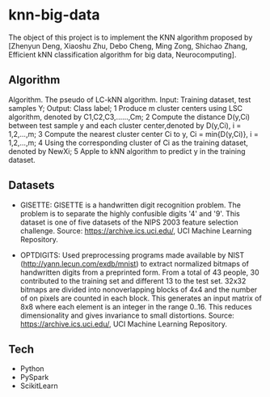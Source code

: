 # knn-big-data

The object of this project is to implement the KNN algorithm proposed by [Zhenyun Deng, Xiaoshu Zhu, Debo Cheng, Ming Zong, Shichao Zhang, Efficient kNN classification algorithm for big data, Neurocomputing].

## Algorithm
Algorithm. The pseudo of LC-kNN algorithm.
Input: Training dataset, test samples Y;
Output: Class label;
1 Produce m cluster centers using LSC algorithm, denoted by
C1,C2,C3,......,Cm;
2 Compute the distance D(y,Ci) between test sample y and
each cluster center,denoted by D(y,Ci), i = 1,2,...,m;
3 Compute the nearest cluster center Ci to y, Ci = min{D(y,Ci)},
i = 1,2,...,m;
4 Using the corresponding cluster of Ci as the training dataset,
denoted by NewXi;
5 Apple to kNN algorithm to predict y in the training dataset.


## Datasets
* GISETTE: GISETTE is a handwritten digit recognition problem. The problem is to separate the highly confusible digits '4' and '9'. This dataset is one of five datasets of the NIPS 2003 feature selection challenge. Source: https://archive.ics.uci.edu/, UCI Machine Learning Repository.

* OPTDIGITS: Used preprocessing programs made available by NIST (http://yann.lecun.com/exdb/mnist) to extract normalized bitmaps of handwritten digits from a preprinted form. From a total of 43 people, 30 contributed to the training set and different 13 to the test set. 32x32 bitmaps are divided into nonoverlapping blocks of 4x4 and the number of on pixels are counted in each block. This generates an input matrix of 8x8 where each element is an integer in the range 0..16. This reduces dimensionality and gives invariance to small distortions.
Source: https://archive.ics.uci.edu/, UCI Machine Learning Repository.


## Tech
* Python
* PySpark
* ScikitLearn